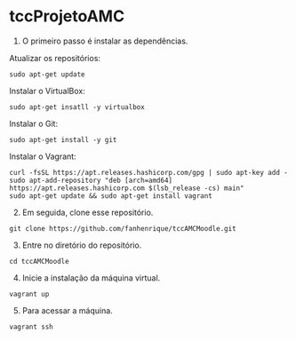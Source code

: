 # tccProjetoAMC

1. O primeiro passo é instalar as dependências.

Atualizar os repositórios:
```
sudo apt-get update
```

Instalar o VirtualBox:
```
sudo apt-get insatll -y virtualbox
```

Instalar o Git:
```
sudo apt-get install -y git
```

Instalar o Vagrant:
```
curl -fsSL https://apt.releases.hashicorp.com/gpg | sudo apt-key add -
sudo apt-add-repository "deb [arch=amd64] https://apt.releases.hashicorp.com $(lsb_release -cs) main"
sudo apt-get update && sudo apt-get install vagrant
```

2. Em seguida, clone esse repositório.
```
git clone https://github.com/fanhenrique/tccAMCMoodle.git
```

3. Entre no diretório do repositório.
```
cd tccAMCMoodle
```

4. Inicie a instalação da máquina virtual.
```
vagrant up
```

5. Para acessar a máquina.
```
vagrant ssh
```
 
